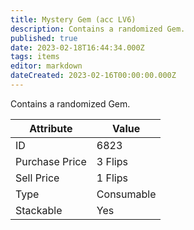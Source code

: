 ```yaml
---
title: Mystery Gem (acc LV6)
description: Contains a randomized Gem.
published: true
date: 2023-02-18T16:44:34.000Z
tags: items
editor: markdown
dateCreated: 2023-02-16T00:00:00.000Z
---
```


Contains a randomized Gem.

|Attribute|Value|
|-|-|
|ID|6823|
|Purchase Price|3 Flips|
|Sell Price|1 Flips|
|Type|Consumable|
|Stackable|Yes|

